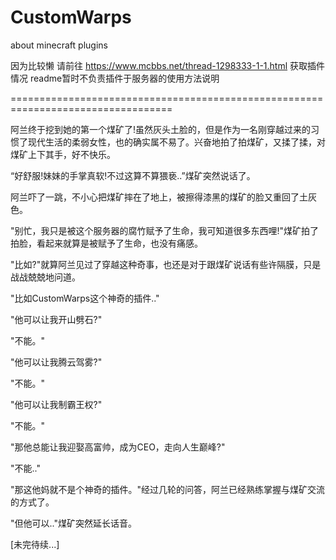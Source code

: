 # CustomWarps
about minecraft plugins

因为比较懒 请前往 https://www.mcbbs.net/thread-1298333-1-1.html 获取插件情况
readme暂时不负责插件于服务器的使用方法说明

==================================================================================

阿兰终于挖到她的第一个煤矿了!虽然灰头土脸的，但是作为一名刚穿越过来的习惯了现代生活的柔弱女性，也的确实属不易了。兴奋地拍了拍煤矿，又揉了揉，对煤矿上下其手，好不快乐。

“好舒服!妹妹的手掌真软!不过这算不算猥亵..”煤矿突然说话了。

阿兰吓了一跳，不小心把煤矿摔在了地上，被擦得漆黑的煤矿的脸又重回了土灰色。

"别忙，我只是被这个服务器的腐竹赋予了生命，我可知道很多东西哩!"煤矿拍了拍脸，看起来就算是被赋予了生命，也没有痛感。

"比如?"就算阿兰见过了穿越这种奇事，也还是对于跟煤矿说话有些许隔膜，只是战战兢兢地问道。

"比如CustomWarps这个神奇的插件.."

"他可以让我开山劈石?"

"不能。"

"他可以让我腾云驾雾?"

"不能。"

"他可以让我制霸王权?"

"不能。"

"那他总能让我迎娶高富帅，成为CEO，走向人生巅峰?"

"不能.."

"那这他妈就不是个神奇的插件。"经过几轮的问答，阿兰已经熟练掌握与煤矿交流的方式了。

"但他可以.."煤矿突然延长话音。

[未完待续...]
